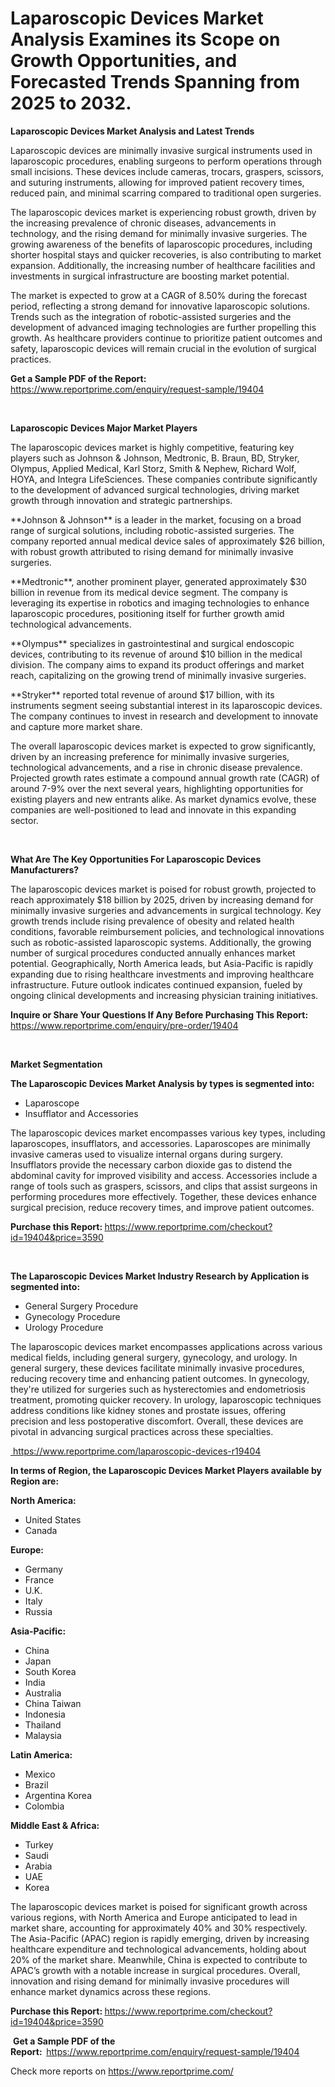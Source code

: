 <p><h1>Laparoscopic Devices Market Analysis Examines its Scope on Growth Opportunities, and Forecasted Trends Spanning from 2025 to 2032.</h1></p><p><strong>Laparoscopic Devices Market Analysis and Latest Trends</strong></p>
<p><p>Laparoscopic devices are minimally invasive surgical instruments used in laparoscopic procedures, enabling surgeons to perform operations through small incisions. These devices include cameras, trocars, graspers, scissors, and suturing instruments, allowing for improved patient recovery times, reduced pain, and minimal scarring compared to traditional open surgeries.</p><p>The laparoscopic devices market is experiencing robust growth, driven by the increasing prevalence of chronic diseases, advancements in technology, and the rising demand for minimally invasive surgeries. The growing awareness of the benefits of laparoscopic procedures, including shorter hospital stays and quicker recoveries, is also contributing to market expansion. Additionally, the increasing number of healthcare facilities and investments in surgical infrastructure are boosting market potential.</p><p>The market is expected to grow at a CAGR of 8.50% during the forecast period, reflecting a strong demand for innovative laparoscopic solutions. Trends such as the integration of robotic-assisted surgeries and the development of advanced imaging technologies are further propelling this growth. As healthcare providers continue to prioritize patient outcomes and safety, laparoscopic devices will remain crucial in the evolution of surgical practices.</p></p>
<p><strong>Get a Sample PDF of the Report:&nbsp;</strong> <a href="https://www.reportprime.com/enquiry/request-sample/19404?utm_campaign=2203&utm_medium=2&utm_source=Github&utm_content=ia&utm_term=19032025&utm_id=laparoscopic-devices">https://www.reportprime.com/enquiry/request-sample/19404</a></p>
<p>&nbsp;</p>
<p><strong>Laparoscopic Devices Major Market Players</strong></p>
<p><p>The laparoscopic devices market is highly competitive, featuring key players such as Johnson & Johnson, Medtronic, B. Braun, BD, Stryker, Olympus, Applied Medical, Karl Storz, Smith & Nephew, Richard Wolf, HOYA, and Integra LifeSciences. These companies contribute significantly to the development of advanced surgical technologies, driving market growth through innovation and strategic partnerships.</p><p>**Johnson & Johnson** is a leader in the market, focusing on a broad range of surgical solutions, including robotic-assisted surgeries. The company reported annual medical device sales of approximately $26 billion, with robust growth attributed to rising demand for minimally invasive surgeries.</p><p>**Medtronic**, another prominent player, generated approximately $30 billion in revenue from its medical device segment. The company is leveraging its expertise in robotics and imaging technologies to enhance laparoscopic procedures, positioning itself for further growth amid technological advancements.</p><p>**Olympus** specializes in gastrointestinal and surgical endoscopic devices, contributing to its revenue of around $10 billion in the medical division. The company aims to expand its product offerings and market reach, capitalizing on the growing trend of minimally invasive surgeries.</p><p>**Stryker** reported total revenue of around $17 billion, with its instruments segment seeing substantial interest in its laparoscopic devices. The company continues to invest in research and development to innovate and capture more market share.</p><p>The overall laparoscopic devices market is expected to grow significantly, driven by an increasing preference for minimally invasive surgeries, technological advancements, and a rise in chronic disease prevalence. Projected growth rates estimate a compound annual growth rate (CAGR) of around 7-9% over the next several years, highlighting opportunities for existing players and new entrants alike. As market dynamics evolve, these companies are well-positioned to lead and innovate in this expanding sector.</p></p>
<p>&nbsp;</p>
<p><strong>What Are The Key Opportunities For Laparoscopic Devices Manufacturers?</strong></p>
<p><p>The laparoscopic devices market is poised for robust growth, projected to reach approximately $18 billion by 2025, driven by increasing demand for minimally invasive surgeries and advancements in surgical technology. Key growth trends include rising prevalence of obesity and related health conditions, favorable reimbursement policies, and technological innovations such as robotic-assisted laparoscopic systems. Additionally, the growing number of surgical procedures conducted annually enhances market potential. Geographically, North America leads, but Asia-Pacific is rapidly expanding due to rising healthcare investments and improving healthcare infrastructure. Future outlook indicates continued expansion, fueled by ongoing clinical developments and increasing physician training initiatives.</p></p>
<p><strong>Inquire or Share Your Questions If Any Before Purchasing This Report:</strong> <a href="https://www.reportprime.com/enquiry/pre-order/19404?utm_campaign=2203&utm_medium=2&utm_source=Github&utm_content=ia&utm_term=19032025&utm_id=laparoscopic-devices">https://www.reportprime.com/enquiry/pre-order/19404</a></p>
<p>&nbsp;</p>
<p><strong>Market Segmentation</strong></p>
<p><strong>The Laparoscopic Devices Market Analysis by types is segmented into:</strong></p>
<p><ul><li>Laparoscope</li><li>Insufflator and Accessories</li></ul></p>
<p><p>The laparoscopic devices market encompasses various key types, including laparoscopes, insufflators, and accessories. Laparoscopes are minimally invasive cameras used to visualize internal organs during surgery. Insufflators provide the necessary carbon dioxide gas to distend the abdominal cavity for improved visibility and access. Accessories include a range of tools such as graspers, scissors, and clips that assist surgeons in performing procedures more effectively. Together, these devices enhance surgical precision, reduce recovery times, and improve patient outcomes.</p></p>
<p><strong>Purchase this Report:&nbsp;</strong><a href="https://www.reportprime.com/checkout?id=19404&price=3590&utm_campaign=2203&utm_medium=2&utm_source=Github&utm_content=ia&utm_term=19032025&utm_id=laparoscopic-devices">https://www.reportprime.com/checkout?id=19404&price=3590</a></p>
<p>&nbsp;</p>
<p><strong>The Laparoscopic Devices Market Industry Research by Application is segmented into:</strong></p>
<p><ul><li>General Surgery Procedure</li><li>Gynecology Procedure</li><li>Urology Procedure</li></ul></p>
<p><p>The laparoscopic devices market encompasses applications across various medical fields, including general surgery, gynecology, and urology. In general surgery, these devices facilitate minimally invasive procedures, reducing recovery time and enhancing patient outcomes. In gynecology, they're utilized for surgeries such as hysterectomies and endometriosis treatment, promoting quicker recovery. In urology, laparoscopic techniques address conditions like kidney stones and prostate issues, offering precision and less postoperative discomfort. Overall, these devices are pivotal in advancing surgical practices across these specialties.</p></p>
<p><a href="https://www.reportprime.com/laparoscopic-devices-r19404?utm_campaign=2203&utm_medium=2&utm_source=Github&utm_content=ia&utm_term=19032025&utm_id=laparoscopic-devices">&nbsp;https://www.reportprime.com/laparoscopic-devices-r19404</a></p>
<p><strong>In terms of Region, the Laparoscopic Devices Market Players available by Region are:</strong></p>
<p>
    <p> <strong> North America: </strong>
        <ul>
            <li>United States</li>
            <li>Canada</li>
        </ul>
        </p> 
    <p> <strong> Europe: </strong>
        <ul>
            <li>Germany</li>
            <li>France</li>
            <li>U.K.</li>
            <li>Italy</li>
            <li>Russia</li>
        </ul>
        </p> 
    <p> <strong> Asia-Pacific: </strong>
        <ul>
            <li>China</li>
            <li>Japan</li>
            <li>South Korea</li>
            <li>India</li>
            <li>Australia</li>
            <li>China Taiwan</li>
            <li>Indonesia</li>
            <li>Thailand</li>
            <li>Malaysia</li>
        </ul>
        </p> 
    <p> <strong> Latin America: </strong>
        <ul>
            <li>Mexico</li>
            <li>Brazil</li>
            <li>Argentina Korea</li>
            <li>Colombia</li>
        </ul>
        </p> 
    <p> <strong> Middle East & Africa: </strong>
        <ul>
            <li>Turkey</li>
            <li>Saudi</li>
            <li>Arabia</li>
            <li>UAE</li>
            <li>Korea</li>
        </ul>
    </p>
    </p>
<p><p>The laparoscopic devices market is poised for significant growth across various regions, with North America and Europe anticipated to lead in market share, accounting for approximately 40% and 30% respectively. The Asia-Pacific (APAC) region is rapidly emerging, driven by increasing healthcare expenditure and technological advancements, holding about 20% of the market share. Meanwhile, China is expected to contribute to APAC’s growth with a notable increase in surgical procedures. Overall, innovation and rising demand for minimally invasive procedures will enhance market dynamics across these regions.</p></p>
<p><strong>Purchase this Report: </strong><a href="https://www.reportprime.com/checkout?id=19404&price=3590&utm_campaign=2203&utm_medium=2&utm_source=Github&utm_content=ia&utm_term=19032025&utm_id=laparoscopic-devices">https://www.reportprime.com/checkout?id=19404&price=3590</a></p>
<p>&nbsp;<strong>Get a Sample PDF of the Report:&nbsp;&nbsp;</strong><a href="https://www.reportprime.com/enquiry/request-sample/19404?utm_campaign=2203&utm_medium=2&utm_source=Github&utm_content=ia&utm_term=19032025&utm_id=laparoscopic-devices">https://www.reportprime.com/enquiry/request-sample/19404</a></p>
<p><strong></strong></p>
<p>Check more reports on <a href="https://www.reportprime.com/?utm_campaign=2203&utm_medium=2&utm_source=Github&utm_content=ia&utm_term=19032025&utm_id=laparoscopic-devices">https://www.reportprime.com/</a></p>